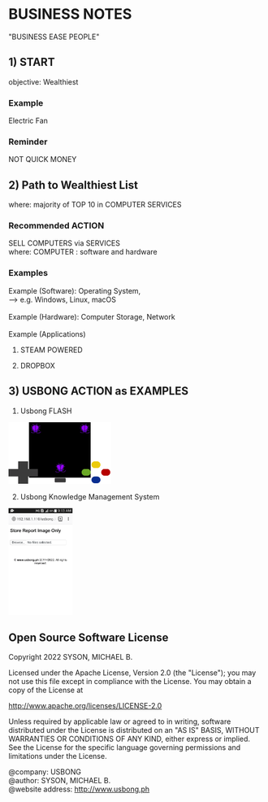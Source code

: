 # BUSINESS NOTES
"BUSINESS EASE PEOPLE"

## 1) START

objective: Wealthiest

### Example
Electric Fan 

### Reminder
NOT QUICK MONEY

## 2) Path to Wealthiest List

where: majority of TOP 10 in COMPUTER SERVICES 

### Recommended ACTION

SELL COMPUTERS via SERVICES<br/>
where: COMPUTER : software and hardware<br/>

### Examples

Example (Software): Operating System, <br/>
--> e.g. Windows, Linux, macOS<br/>
<br/>
Example (Hardware): Computer Storage, Network<br/>
<br/>
Example (Applications)<br/>
1) STEAM POWERED

2) DROPBOX

## 3) USBONG ACTION as EXAMPLES

1) Usbong FLASH

<img src="https://github.com/usbong/FLASH/blob/main/screenshots/usbongFlashAndroidMobileControllerLandscapeNoteNoRightLeverMiddleButtonDueToKeyboard20221023T1100.png" width="40%">


2) Usbong Knowledge Management System

<img src="https://github.com/usbong/BUSINESS/blob/main/res/usbongNoteSellStorageEarnFromComputerSales%2CStorageOnlyCheaperRemembersDropboxTool20221103T0913.png" width="25%">


## Open Source Software License
Copyright 2022 SYSON, MICHAEL B.

Licensed under the Apache License, Version 2.0 (the "License"); you may not use this file except in compliance with the License. You may obtain a copy of the License at

   http://www.apache.org/licenses/LICENSE-2.0
  
Unless required by applicable law or agreed to in writing, software distributed under the License is distributed on an "AS IS" BASIS, WITHOUT WARRANTIES OR CONDITIONS OF ANY KIND, either express or implied. See the License for the specific language governing permissions and limitations under the License.

@company: USBONG<br/>
@author: SYSON, MICHAEL B.<br/>
@website address: http://www.usbong.ph<br/>
